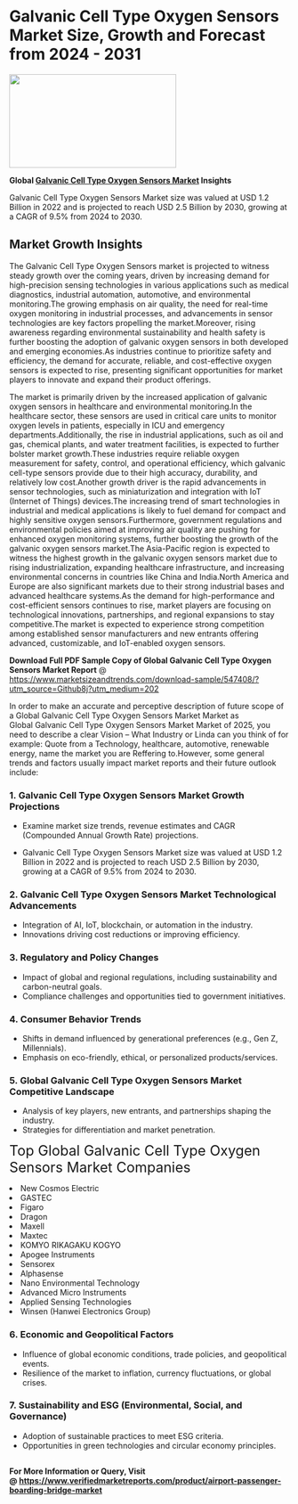 <H1>Galvanic Cell Type Oxygen Sensors Market Size, Growth and Forecast from 2024 - 2031</H1><img class="aligncenter size-medium wp-image-584254" src="https://thirdeyenews.in/wp-content/uploads/2024/09/Global-Market-Research-300x168.jpeg" alt="" width="300" height="168" /><p><strong>Global&nbsp;<a href="https://www.marketsizeandtrends.com/download-sample/547408/?utm_source=Github8j?utm_medium=202">Galvanic Cell Type Oxygen Sensors Market</a> Insights</strong></p><p>Galvanic Cell Type Oxygen Sensors Market size was valued at USD 1.2 Billion in 2022 and is projected to reach USD 2.5 Billion by 2030, growing at a CAGR of 9.5% from 2024 to 2030.</p><p><h2>Market Growth Insights</h2> <p>The Galvanic Cell Type Oxygen Sensors market is projected to witness steady growth over the coming years, driven by increasing demand for high-precision sensing technologies in various applications such as medical diagnostics, industrial automation, automotive, and environmental monitoring.The growing emphasis on air quality, the need for real-time oxygen monitoring in industrial processes, and advancements in sensor technologies are key factors propelling the market.Moreover, rising awareness regarding environmental sustainability and health safety is further boosting the adoption of galvanic oxygen sensors in both developed and emerging economies.As industries continue to prioritize safety and efficiency, the demand for accurate, reliable, and cost-effective oxygen sensors is expected to rise, presenting significant opportunities for market players to innovate and expand their product offerings.</p> <p>The market is primarily driven by the increased application of galvanic oxygen sensors in healthcare and environmental monitoring.In the healthcare sector, these sensors are used in critical care units to monitor oxygen levels in patients, especially in ICU and emergency departments.Additionally, the rise in industrial applications, such as oil and gas, chemical plants, and water treatment facilities, is expected to further bolster market growth.These industries require reliable oxygen measurement for safety, control, and operational efficiency, which galvanic cell-type sensors provide due to their high accuracy, durability, and relatively low cost.Another growth driver is the rapid advancements in sensor technologies, such as miniaturization and integration with IoT (Internet of Things) devices.The increasing trend of smart technologies in industrial and medical applications is likely to fuel demand for compact and highly sensitive oxygen sensors.Furthermore, government regulations and environmental policies aimed at improving air quality are pushing for enhanced oxygen monitoring systems, further boosting the growth of the galvanic oxygen sensors market.The Asia-Pacific region is expected to witness the highest growth in the galvanic oxygen sensors market due to rising industrialization, expanding healthcare infrastructure, and increasing environmental concerns in countries like China and India.North America and Europe are also significant markets due to their strong industrial bases and advanced healthcare systems.As the demand for high-performance and cost-efficient sensors continues to rise, market players are focusing on technological innovations, partnerships, and regional expansions to stay competitive.The market is expected to experience strong competition among established sensor manufacturers and new entrants offering advanced, customizable, and IoT-enabled oxygen sensors.<p><span class=""><strong>Download Full PDF Sample Copy of Global Galvanic Cell Type Oxygen Sensors Market Report</strong> @ <a href="https://www.marketsizeandtrends.com/download-sample/547408/?utm_source=Github8j?utm_medium=202" target="_blank">https://www.marketsizeandtrends.com/download-sample/547408/?utm_source=Github8j?utm_medium=202</a></span></p><p>In order to make an accurate and perceptive description of future scope of a Global&nbsp;Galvanic Cell Type Oxygen Sensors Market Market as Global&nbsp;Galvanic Cell Type Oxygen Sensors Market Market of 2025, you need to describe a clear Vision &ndash; What Industry or Linda can you think of for example: Quote from a Technology, healthcare, automotive, renewable energy, name the market you are Reffering to.However, some general trends and factors usually impact market reports and their future outlook include:</p><h3>1.&nbsp;<strong>Galvanic Cell Type Oxygen Sensors Market Growth Projections</strong></h3><ul><li>Examine market size trends, revenue estimates and CAGR (Compounded Annual Growth Rate) projections.</li><li><p>Galvanic Cell Type Oxygen Sensors Market size was valued at USD 1.2 Billion in 2022 and is projected to reach USD 2.5 Billion by 2030, growing at a CAGR of 9.5% from 2024 to 2030.</p></li></ul><h3>2.&nbsp;<strong>Galvanic Cell Type Oxygen Sensors Market Technological Advancements</strong></h3><ul><li>Integration of AI, IoT, blockchain, or automation in the industry.</li><li>Innovations driving cost reductions or improving efficiency.</li></ul><h3>3.&nbsp;<strong>Regulatory and Policy Changes</strong></h3><ul><li>Impact of global and regional regulations, including sustainability and carbon-neutral goals.</li><li>Compliance challenges and opportunities tied to government initiatives.</li></ul><h3>4.&nbsp;<strong>Consumer Behavior Trends</strong></h3><ul><li>Shifts in demand influenced by generational preferences (e.g., Gen Z, Millennials).</li><li>Emphasis on eco-friendly, ethical, or personalized products/services.</li></ul><h3>5.&nbsp;<strong>Global Galvanic Cell Type Oxygen Sensors Market Competitive Landscape</strong></h3><ul><li>Analysis of key players, new entrants, and partnerships shaping the industry.</li><li>Strategies for differentiation and market penetration.</li></ul><p data-pm-slice="1 1 []"><span style="color: inherit; font-family: inherit; font-size: 25px;">Top Global Galvanic Cell Type Oxygen Sensors Market Companies</span></p><div class="" data-test-id=""><p><li>New Cosmos Electric</li><li> GASTEC</li><li> Figaro</li><li> Dragon</li><li> Maxell</li><li> Maxtec</li><li> KOMYO RIKAGAKU KOGYO</li><li> Apogee Instruments</li><li> Sensorex</li><li> Alphasense</li><li> Nano Environmental Technology</li><li> Advanced Micro Instruments</li><li> Applied Sensing Technologies</li><li> Winsen (Hanwei Electronics Group)</li></p></div><h3>6.&nbsp;<strong>Economic and Geopolitical Factors</strong></h3><ul><li>Influence of global economic conditions, trade policies, and geopolitical events.</li><li>Resilience of the market to inflation, currency fluctuations, or global crises.</li></ul><h3>7.&nbsp;<strong>Sustainability and ESG (Environmental, Social, and Governance)</strong></h3><ul><li>Adoption of sustainable practices to meet ESG criteria.</li><li>Opportunities in green technologies and circular economy principles.</li></ul><h2><strong style="font-size: 14px;">For More Information or Query, Visit @&nbsp;</strong><a style="background-color: #ffffff; font-size: 14px;" href="https://www.marketsizeandtrends.com/report/galvanic-cell-type-oxygen-sensors-market/" target="_blank">https://www.verifiedmarketreports.com/product/airport-passenger-boarding-bridge-market</a></h2>